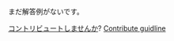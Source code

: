 
まだ解答例がないです。

[コントリビュートしませんか](https://github.com/BFEdev/BFE.dev-solutions/blob/main/problem/invert-a-binary-tree_ja.md)?  [Contribute guidline](https://github.com/BFEdev/BFE.dev-solutions#how-to-contribute)
